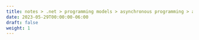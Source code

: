 ```yaml
---
title: notes > .net > programming models > asynchronous programming > asynchronous programming model (APM) (iasyncresult)
date: 2023-05-29T00:00:00-06:00
draft: false
weight: 1
---
```

